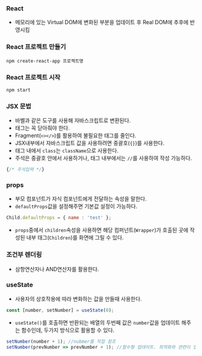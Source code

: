 ### React
- 메모리에 있는 Virtual DOM에 변화된 부분을 업데이트 후 Real DOM에 추후에 반영시킴

### React 프로젝트 만들기
```
npm create-react-app 프로젝트명
```

### React 프로젝트 시작
```
npm start
```

### JSX 문법
- 바벨과 같은 도구를 사용해 자바스크립트로 변환된다.
- 태그는 꼭 닫아줘야 한다.
- Fragment(`<></>`)를 활용하여 불필요한 태그를 줄인다.
- JSX내부에서 자바스크립트 값을 사용하려면 중괄호(`{}`)를 사용한다.
- 태그 내에서 `class`는 `className`으로 사용한다.
- 주석은 중괄호 안에서 사용하거나, 태그 내부에서는 `//`를 사용하여 작성 가능하다.
```js
{/* 주석입력 */}
```

### props
- 부모 컴포넌트가 자식 컴포넌트에게 전달하는 속성을 말한다.
- `defaultProps`값을 설정해주면 기본값 설정이 가능하다.
```js
Child.defaultProps = { name : 'test' };
```
- `props`중에서 `children`속성을 사용하면 해당 컴퍼넌트(`Wrapper`)가 호출된 곳에 작성된 내부 태그(`Children`)를 화면에 그릴 수 있다.


### 조건부 렌더링
- 삼항연산자나 AND연산자를 활용한다.


### useState
- 사용자의 상호작용에 따라 변화하는 값을 만들때 사용한다.
```js
const [number, setNumber] = useState(0);
```
- `useState()`를 호출하면 반환되는 배열의 두번째 값은 `number`값을 업데이트 해주는 함수인데, 두가지 방식으로 활용할 수 있다.
```js
setNumber(number + 1); //nubmer를 직접 참조
setNumber(prevNumber => prevNumber + 1); //함수형 업데이트. 최적화와 관련이 있음
```
